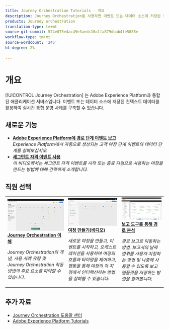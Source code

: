 ```yaml
---
title: Journey Orchestration Tutorials - 개요
description: Journey Orchestration을 사용하면 이벤트 또는 데이터 소스에 저장된 컨텍스트 데이터를 활용하여 실시간 통합 운영 사례를 구축할 수 있습니다
products: Journey orchestration
translation-type: tm+mt
source-git-commit: 524e075e4ac49e3aedc10a1fa879dbab4fe5888e
workflow-type: tm+mt
source-wordcount: '245'
ht-degree: 2%

---
```



# 개요

[!UICONTROL Journey Orchestration] 는 Adobe Experience Platform과 통합된 애플리케이션 서비스입니다. 이벤트 또는 데이터 소스에 저장된 컨텍스트 데이터를 활용하여 실시간 통합 운영 사례를 구축할 수 있습니다.

## 새로운 기능

* **[Adobe Experience Platform에 경로 단계 이벤트 보고](/help/how-to-find-help-with-journey-orchestration.md)**   <br>
   *Experience Platform에서 자동으로 생성되는 고객 여정 단계 이벤트와 데이터 단계를 살펴보십시오.*
* **[세그먼트 자격 이벤트 사용](help/using-segment-qualification-events.md)**   <br>
   *이 비디오에서는 세그먼트 자격 이벤트를 시작 또는 종료 지점으로 사용하는 여정을 만드는 방법에 대해 간략하게 소개합니다.*

## 직원 선택

<table>
<tr>
  <td>
    <a href="./understanding-journey-orchestration.md">
      <img alt="Journey Orchestration 이해" src="./assets/journey-orchestration-example.png"/>
    </a>
    <div>
      <a href="./understanding-journey-orchestration.md">
    <strong>Journey Orchestration 이해</strong>
    </a>
    </div>
    <p>
    <em>Journey Orchestration의 개념, 사용 사례 유형 및 Journey Orchestration 작동 방법의 주요 요소를 파악할 수 있습니다.</em>
    <p>
  </td>
  <td>
    <a href="./create-a-journey.md">
        <img alt="여정 만들기(비디오)" src="./assets/journey34.png"/>
    </a>
    <div>
      <a href="./create-a-journey.md">
    <strong>여정 만들기(비디오)</strong>
    </a>
    </div>
    <p>
    <em>새로운 여정을 만들고, 이벤트를 시작하고, 오케스트레이션을 사용하여 여정의 흐름과 타이밍을 제어하고, 행동을 통해 여정의 각 지점에서 인터랙션하는 방법을 살펴볼 수 있습니다.</em>
    <p>
  </td>
  <td>
   <a href="./analyze-a-journey-via-reporting-tools.md">
      <img alt="보고 도구를 통해 경로 분석" src="./assets/dynamic_report_journey_8.png" />
    </a>
    <div>
      <a href="./analyze-a-journey-via-reporting-tools.md">
    <strong>보고 도구를 통해 경로 분석</strong>
    </a>
    </div>
    <p>
    <em>경로 보고로 이동하는 방법, 보고서의 날짜 범위를 사용자 지정하는 방법 및 나중에 사용할 수 있도록 보고 템플릿을 저장하는 방법을 알아봅니다. </em>
    <p>
  </td>
</tr>
</table>

## 추가 자료

* [Journey Orchestration 도움말 센터](https://docs.adobe.com/content/help/en/journeys/using/journey-orchestration-home.html)
* [Adobe Experience Platform Tutorials](https://docs.adobe.com/content/help/en/platform-learn/tutorials/overview.html)

